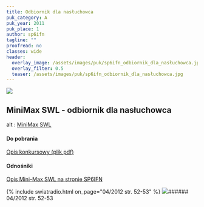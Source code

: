 ```yaml
---
title: Odbiornik dla nasłuchowca
puk_category: A
puk_year: 2011
puk_place: 1
author: sp6ifn
tagline: ""
proofread: no
classes: wide
header:
  overlay_image: /assets/images/puk/sp6ifn_odbiornik_dla_nasłuchowca.jpg
  overlay_filter: 0.5
  teaser: /assets/images/puk/sp6ifn_odbiornik_dla_nasłuchowca.jpg
---
```






 



![](assets/data/img/projects/2011-1-0.jpg) 



MiniMax SWL - odbiornik dla nasłuchowca
---------------------------------------










 alt : [MiniMax SWL](assets/data/download/SP6IFN_Mini-Max_v03rx.pdf)

 
#### Do pobrania

[Opis konkursowy (plik pdf)](assets/data/download/SP6IFN_Mini-Max_v03rx.pdf)




#### Odnośniki

[Opis Mini-Max SWL na stronie SP6IFN](https://www.qsl.net/sp6ifn/mini_max-v03_rx.html)

 


{% include swiatradio.html on_page="04/2012 str. 52-53" %}
![](assets/img/logo/sr_logo_s.jpg)###### 04/2012 str. 52-53

 





 



